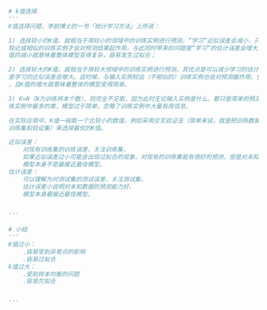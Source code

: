 
<BlogInfo id="7" title="5.k值选择问题" author="白日梦想猿" pv=0 read_times=0 pre_cost_time="0分35秒" category="K近邻" tag_list="['K近邻']" create_time="2021.08.29 11:32:34" update_time="2021.08.29 11:35:08" />

```python
# k值选择
'''
K值选择问题，李航博士的一书「统计学习方法」上所说：

1) 选择较小的K值，就相当于用较小的领域中的训练实例进行预测，“学习”近似误差会减小，只有与输入实例
较近或相似的训练实例才会对预测结果起作用，与此同时带来的问题是“学习”的估计误差会增大，换句话说，K
值的减小就意味着整体模型变得复杂，容易发生过拟合；

2) 选择较大的K值，就相当于用较大领域中的训练实例进行预测，其优点是可以减少学习的估计误差，但缺点
是学习的近似误差会增大。这时候，与输入实例较远（不相似的）训练实例也会对预测器作用，使预测发生错误
，且K值的增大就意味着整体的模型变得简单。

3) K=N（N为训练样本个数），则完全不足取，因为此时无论输入实例是什么，都只是简单的预测它属于在训
练实例中最多的类，模型过于简单，忽略了训练实例中大量有用信息。

在实际应用中，K值一般取一个比较小的数值，例如采用交叉验证法（简单来说，就是把训练数据在分成两组:
训练集和验证集）来选择最优的K值。

近似误差：
    对现有训练集的训练误差，关注训练集，
    如果近似误差过小可能会出现过拟合的现象，对现有的训练集能有很好的预测，但是对未知的测试样本将会出现较大偏差的预测。
    模型本身不是最接近最佳模型。
估计误差：
    可以理解为对测试集的测试误差，关注测试集，
    估计误差小说明对未知数据的预测能力好，
    模型本身最接近最佳模型。


'''

# 小结
'''
K值过小：
    .容易受到异常点的影响
    .容易过拟合
k值过大：
    .受到样本均衡的问题
    .容易欠拟合


'''

```
